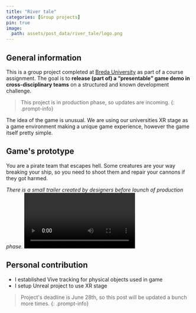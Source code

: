 ```yaml
---
title: "River tale"
categories: [Group projects]
pin: true
image:
  path: assets/post_data/river_tale/logo.png
---
```


## General information

This is a group project completed at [Breda University](https://www.buas.nl/) as part of a course assignment. The goal is to **release (part of) a “presentable” game demo in cross-disciplinary teams** on a structured and known development challenge. 

> This project is in production phase, so updates are incoming.
{: .prompt-info}

The idea of the game is unusual. We are using our universities XR stage as a game environment making a unique game experience, however the game itself pretty simple.

## Game's prototype

You are a pirate team that escapes hell. Some creatures are your way breaking your ship, so you need to shoot them and repair your cannons if they got harmed.

*There is a small trailer created by designers before launch of production phase.*
<video class="w-100" controls>
  <source src="/assets/post_data/river_tale/trailer.mp4" type="video/mp4">
</video>

## Personal contribution

- I established Vive tracking for physical objects used in game
- I setup Unreal project to use XR stage

> Project's deadline is June 28th, so this post will be updated a bunch more times.
{: .prompt-info}